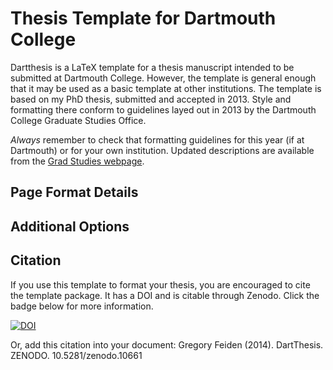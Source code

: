 Thesis Template for Dartmouth College
=====================================
Dartthesis is a LaTeX template for a thesis manuscript intended to be submitted at
Dartmouth College. However, the template is general enough that it may be used as a 
basic template at other institutions. The template is based on my PhD thesis, submitted 
and accepted in 2013. Style and formatting there conform to guidelines layed out in 
2013 by the Dartmouth College Graduate Studies Office.

*Always* remember to check that formatting guidelines for this year (if at Dartmouth) or
for your own institution. Updated descriptions are available from the 
[Grad Studies webpage](http://graduate.dartmouth.edu/).

Page Format Details
-------------------


Additional Options
------------------

Citation
--------
If you use this template to format your thesis, you are encouraged to cite the template package. 
It has a DOI and is citable through Zenodo. Click the badge below for more information.

[![DOI](https://zenodo.org/badge/4699/gfeiden/dartthesis.png)](http://dx.doi.org/10.5281/zenodo.10661)

Or, add this citation into your document: Gregory Feiden (2014). DartThesis. ZENODO. 10.5281/zenodo.10661
